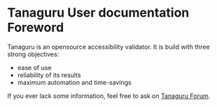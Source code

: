 # Tanaguru User documentation Foreword

Tanaguru is an opensource accessibility validator. It is build with three strong objectives:

* ease of use
* reliability of its results
* maximum automation and time-savings

If you ever lack some information, feel free to ask on [Tanaguru Forum](http://discuss.tanaguru.org/).

